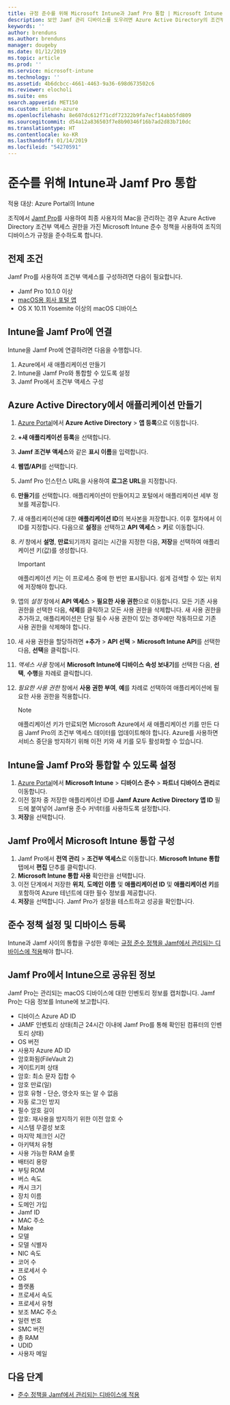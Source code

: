 ```yaml
---
title: 규정 준수를 위해 Microsoft Intune과 Jamf Pro 통합 | Microsoft Intune
description: 보안 Jamf 관리 디바이스를 도우려면 Azure Active Directory의 조건부 액세스와 함께 Microsoft Intune 준수 정책을 사용합니다.
keywords: ''
author: brenduns
ms.author: brenduns
manager: dougeby
ms.date: 01/12/2019
ms.topic: article
ms.prod: ''
ms.service: microsoft-intune
ms.technology: ''
ms.assetid: 4b6dcbcc-4661-4463-9a36-698d673502c6
ms.reviewer: elocholi
ms.suite: ems
search.appverid: MET150
ms.custom: intune-azure
ms.openlocfilehash: 8e607dc612f71cdf72322b9fa7ecf14abb5fd809
ms.sourcegitcommit: d54a12a836503f7e8b90346f16b7ad2d83b710dc
ms.translationtype: HT
ms.contentlocale: ko-KR
ms.lasthandoff: 01/14/2019
ms.locfileid: "54270591"
---
```

# <a name="integrate-jamf-pro-with-intune-for-compliance"></a>준수를 위해 Intune과 Jamf Pro 통합

적용 대상: Azure Portal의 Intune

조직에서 [Jamf Pro](https://www.jamf.com)를 사용하여 최종 사용자의 Mac을 관리하는 경우 Azure Active Directory 조건부 액세스 권한을 가진 Microsoft Intune 준수 정책을 사용하여 조직의 디바이스가 규정을 준수하도록 합니다.

## <a name="prerequisites"></a>전제 조건

Jamf Pro를 사용하여 조건부 액세스를 구성하려면 다음이 필요합니다.

- Jamf Pro 10.1.0 이상
- [macOS용 회사 포털 앱](https://aka.ms/macoscompanyportal)
- OS X 10.11 Yosemite 이상의 macOS 디바이스

## <a name="connecting-intune-to-jamf-pro"></a>Intune을 Jamf Pro에 연결

Intune을 Jamf Pro에 연결하려면 다음을 수행합니다.

1. Azure에서 새 애플리케이션 만들기
2. Intune을 Jamf Pro와 통합할 수 있도록 설정
3. Jamf Pro에서 조건부 액세스 구성

## <a name="create-an-application-in-azure-active-directory"></a>Azure Active Directory에서 애플리케이션 만들기

1. [Azure Portal](https://portal.azure.com)에서 **Azure Active Directory** > **앱 등록**으로 이동합니다.
2. **+새 애플리케이션 등록**을 선택합니다.
3. **Jamf 조건부 액세스**와 같은 **표시 이름**을 입력합니다.
4. **웹앱/API**를 선택합니다.
5. Jamf Pro 인스턴스 URL을 사용하여 **로그온 URL**을 지정합니다.
6. **만들기**를 선택합니다. 애플리케이션이 만들어지고 포털에서 애플리케이션 세부 정보를 제공합니다.
7. 새 애플리케이션에 대한 **애플리케이션 ID**의 복사본을 저장합니다. 이후 절차에서 이 ID를 지정합니다. 다음으로 **설정**을 선택하고 **API 액세스** > **키**로 이동합니다.
8. *키* 창에서 **설명**, **만료**되기까지 걸리는 시간을 지정한 다음, **저장**을 선택하여 애플리케이션 키(값)를 생성합니다.

   > [!IMPORTANT]
   > 애플리케이션 키는 이 프로세스 중에 한 번만 표시됩니다. 쉽게 검색할 수 있는 위치에 저장해야 합니다.

8. 앱의 *설정* 창에서 **API 액세스** > **필요한 사용 권한**으로 이동합니다. 모든 기존 사용 권한을 선택한 다음, **삭제**를 클릭하고 모든 사용 권한을 삭제합니다. 새 사용 권한을 추가하고, 애플리케이션은 단일 필수 사용 권한이 있는 경우에만 작동하므로 기존 사용 권한을 삭제해야 합니다.  
9. 새 사용 권한을 할당하려면 **+추가** > **API 선택** > **Microsoft Intune API**를 선택한 다음, **선택**을 클릭합니다.
10. *액세스 사용* 창에서 **Microsoft Intune에 디바이스 속성 보내기**를 선택한 다음, **선택**, **수행**을 차례로 클릭합니다.
11. *필요한 사용 권한* 창에서 **사용 권한 부여**, **예**를 차례로 선택하여 애플리케이션에 필요한 사용 권한을 적용합니다.

    > [!NOTE]
    > 애플리케이션 키가 만료되면 Microsoft Azure에서 새 애플리케이션 키를 만든 다음 Jamf Pro의 조건부 액세스 데이터를 업데이트해야 합니다. Azure를 사용하면 서비스 중단을 방지하기 위해 이전 키와 새 키를 모두 활성화할 수 있습니다.

## <a name="enable-intune-to-integrate-with-jamf-pro"></a>Intune을 Jamf Pro와 통합할 수 있도록 설정

1. [Azure Portal](https://portal.azure.com)에서 **Microsoft Intune** > **디바이스 준수** > **파트너 디바이스 관리**로 이동합니다.
2. 이전 절차 중 저장한 애플리케이션 ID를 **Jamf Azure Active Directory 앱 ID** 필드에 붙여넣어 Jamf용 준수 커넥터를 사용하도록 설정합니다.
3. **저장**을 선택합니다.

## <a name="configure-microsoft-intune-integration-in-jamf-pro"></a>Jamf Pro에서 Microsoft Intune 통합 구성

1. Jamf Pro에서 **전역 관리** > **조건부 액세스**로 이동합니다. **Microsoft Intune 통합** 탭에서 **편집** 단추를 클릭합니다.
2. **Microsoft Intune 통합 사용** 확인란을 선택합니다.
3. 이전 단계에서 저장한 **위치**, **도메인 이름** 및 **애플리케이션 ID** 및 **애플리케이션 키**를 포함하여 Azure 테넌트에 대한 필수 정보를 제공합니다.
4. **저장**을 선택합니다. Jamf Pro가 설정을 테스트하고 성공을 확인합니다.

## <a name="set-up-compliance-policies-and-register-devices"></a>준수 정책 설정 및 디바이스 등록

Intune과 Jamf 사이의 통합을 구성한 후에는 [규정 준수 정책을 Jamf에서 관리되는 디바이스에 적용](conditional-access-assign-jamf.md)해야 합니다.

## <a name="information-shared-from-jamf-pro-to-intune"></a>Jamf Pro에서 Intune으로 공유된 정보

Jamf Pro는 관리되는 macOS 디바이스에 대한 인벤토리 정보를 캡처합니다. Jamf Pro는 다음 정보를 Intune에 보고합니다.

* 디바이스 Azure AD ID
* JAMF 인벤토리 상태(최근 24시간 이내에 Jamf Pro를 통해 확인된 컴퓨터의 인벤토리 상태)
* OS 버전
* 사용자 Azure AD ID
* 암호화됨(FileVault 2)
* 게이트키퍼 상태
* 암호: 최소 문자 집합 수
* 암호 만료(일)
* 암호 유형 - 단순, 영숫자 또는 알 수 없음
* 자동 로그인 방지
* 필수 암호 길이
* 암호: 재사용을 방지하기 위한 이전 암호 수
* 시스템 무결성 보호
* 마지막 체크인 시간
* 아키텍처 유형
* 사용 가능한 RAM 슬롯
* 배터리 용량
* 부팅 ROM
* 버스 속도
* 캐시 크기
* 장치 이름
* 도메인 가입
* Jamf ID
* MAC 주소
* Make
* 모델
* 모델 식별자
* NIC 속도
* 코어 수
* 프로세서 수
* OS
* 플랫폼
* 프로세서 속도
* 프로세서 유형
* 보조 MAC 주소
* 일련 번호
* SMC 버전
* 총 RAM
* UDID
* 사용자 메일

## <a name="next-steps"></a>다음 단계

- [준수 정책을 Jamf에서 관리되는 디바이스에 적용](conditional-access-assign-jamf.md)
